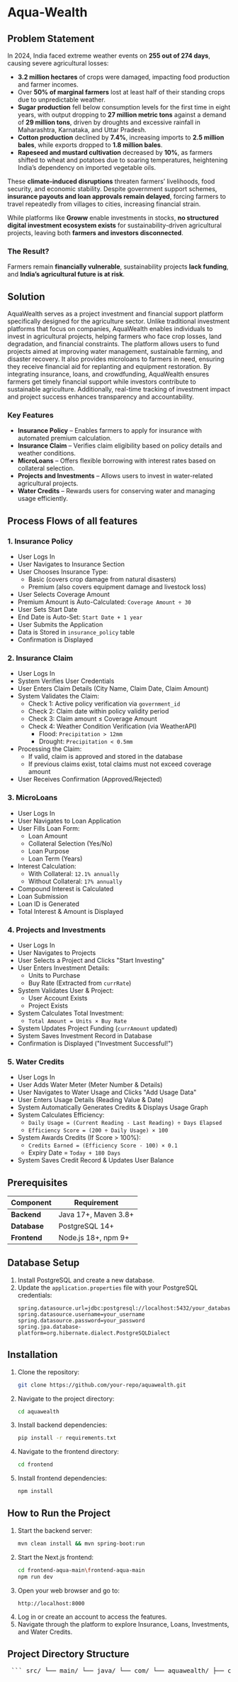 # Aqua-Wealth
## Problem Statement

In 2024, India faced extreme weather events on **255 out of 274 days**, causing severe agricultural losses:

- **3.2 million hectares** of crops were damaged, impacting food production and farmer incomes.  
- Over **50% of marginal farmers** lost at least half of their standing crops due to unpredictable weather.  
- **Sugar production** fell below consumption levels for the first time in eight years, with output dropping to **27 million metric tons** against a demand of **29 million tons**, driven by droughts and excessive rainfall in Maharashtra, Karnataka, and Uttar Pradesh.  
- **Cotton production** declined by **7.4%**, increasing imports to **2.5 million bales**, while exports dropped to **1.8 million bales**.  
- **Rapeseed and mustard cultivation** decreased by **10%**, as farmers shifted to wheat and potatoes due to soaring temperatures, heightening India’s dependency on imported vegetable oils.  

These **climate-induced disruptions** threaten farmers’ livelihoods, food security, and economic stability. Despite government support schemes, **insurance payouts and loan approvals remain delayed**, forcing farmers to travel repeatedly from villages to cities, increasing financial strain.  

While platforms like **Groww** enable investments in stocks, **no structured digital investment ecosystem exists** for sustainability-driven agricultural projects, leaving both **farmers and investors disconnected**.  

### The Result?  
Farmers remain **financially vulnerable**, sustainability projects **lack funding**, and **India’s agricultural future is at risk**.  

## Solution  

AquaWealth serves as a project investment and financial support platform specifically designed for the agriculture sector. Unlike traditional investment platforms that focus on companies, AquaWealth enables individuals to invest in agricultural projects, helping farmers who face crop losses, land degradation, and financial constraints. The platform allows users to fund projects aimed at improving water management, sustainable farming, and disaster recovery. It also provides microloans to farmers in need, ensuring they receive financial aid for replanting and equipment restoration. By integrating insurance, loans, and crowdfunding, AquaWealth ensures farmers get timely financial support while investors contribute to sustainable agriculture. Additionally, real-time tracking of investment impact and project success enhances transparency and accountability.
### Key Features

- **Insurance Policy** – Enables farmers to apply for insurance with automated premium calculation.
- **Insurance Claim** – Verifies claim eligibility based on policy details and weather conditions.
- **MicroLoans** – Offers flexible borrowing with interest rates based on collateral selection.
- **Projects and Investments** – Allows users to invest in water-related agricultural projects.
- **Water Credits** – Rewards users for conserving water and managing usage efficiently.


## Process Flows of all features

### 1. Insurance Policy  
- User Logs In  
- User Navigates to Insurance Section  
- User Chooses Insurance Type:  
  - Basic (covers crop damage from natural disasters)  
  - Premium (also covers equipment damage and livestock loss)  
- User Selects Coverage Amount  
- Premium Amount is Auto-Calculated: `Coverage Amount ÷ 30`  
- User Sets Start Date  
- End Date is Auto-Set: `Start Date + 1 year`  
- User Submits the Application  
- Data is Stored in `insurance_policy` table  
- Confirmation is Displayed  

### 2. Insurance Claim  
- User Logs In  
- System Verifies User Credentials  
- User Enters Claim Details (City Name, Claim Date, Claim Amount)  
- System Validates the Claim:  
  - Check 1: Active policy verification via `government_id`  
  - Check 2: Claim date within policy validity period  
  - Check 3: Claim amount ≤ Coverage Amount  
  - Check 4: Weather Condition Verification (via WeatherAPI)  
    - Flood: `Precipitation > 12mm`  
    - Drought: `Precipitation < 0.5mm`  
- Processing the Claim:  
  - If valid, claim is approved and stored in the database  
  - If previous claims exist, total claims must not exceed coverage amount  
- User Receives Confirmation (Approved/Rejected)  

### 3. MicroLoans  
- User Logs In  
- User Navigates to Loan Application  
- User Fills Loan Form:  
  - Loan Amount  
  - Collateral Selection (Yes/No)  
  - Loan Purpose  
  - Loan Term (Years)  
- Interest Calculation:  
  - With Collateral: `12.1% annually`  
  - Without Collateral: `17% annually`  
- Compound Interest is Calculated  
- Loan Submission  
- Loan ID is Generated  
- Total Interest & Amount is Displayed  

### 4. Projects and Investments  
- User Logs In  
- User Navigates to Projects  
- User Selects a Project and Clicks "Start Investing"  
- User Enters Investment Details:  
  - Units to Purchase  
  - Buy Rate (Extracted from `currRate`)  
- System Validates User & Project:  
  - User Account Exists  
  - Project Exists  
- System Calculates Total Investment:  
  - `Total Amount = Units × Buy Rate`  
- System Updates Project Funding (`currAmount` updated)  
- System Saves Investment Record in Database  
- Confirmation is Displayed ("Investment Successful!")  

### 5. Water Credits  
- User Logs In  
- User Adds Water Meter (Meter Number & Details)  
- User Navigates to Water Usage and Clicks "Add Usage Data"  
- User Enters Usage Details (Reading Value & Date)  
- System Automatically Generates Credits & Displays Usage Graph  
- System Calculates Efficiency:  
  - `Daily Usage = (Current Reading - Last Reading) ÷ Days Elapsed`  
  - `Efficiency Score = (200 ÷ Daily Usage) × 100`  
- System Awards Credits (If Score > 100%):  
  - `Credits Earned = (Efficiency Score - 100) × 0.1`  
  - Expiry Date = `Today + 180 Days`  
- System Saves Credit Record & Updates User Balance  
## Prerequisites
| Component       | Requirement           |
|-----------------|-----------------------|
| **Backend**     | Java 17+, Maven 3.8+  |
| **Database**    | PostgreSQL 14+        |
| **Frontend**    | Node.js 18+, npm 9+   |
## Database Setup
1. Install PostgreSQL and create a new database.
2. Update the `application.properties` file with your PostgreSQL credentials:
   ```properties
   spring.datasource.url=jdbc:postgresql://localhost:5432/your_database_name
   spring.datasource.username=your_username
   spring.datasource.password=your_password
   spring.jpa.database-platform=org.hibernate.dialect.PostgreSQLDialect
## Installation
1. Clone the repository:
   ```bash
   git clone https://github.com/your-repo/aquawealth.git
   ```
2. Navigate to the project directory:
   ```bash
   cd aquawealth
   ```
3. Install backend dependencies:
   ```bash
   pip install -r requirements.txt
   ```
4. Navigate to the frontend directory:
   ```bash
   cd frontend
   ```
5. Install frontend dependencies:
   ```bash
   npm install
   ```

## How to Run the Project
1. Start the backend server:
   ```bash
   mvn clean install && mvn spring-boot:run
   ```
2. Start the Next.js frontend:
   ```bash
   cd frontend-aqua-main\frontend-aqua-main
   npm run dev
   ```
3. Open your web browser and go to:
   ```
   http://localhost:8000
   ```
4. Log in or create an account to access the features.
5. Navigate through the platform to explore Insurance, Loans, Investments, and Water Credits.
## Project Directory Structure
<pre> ``` src/ └── main/ └── java/ └── com/ └── aquawealth/ ├── config/ │ └── CorsConfig.java ├── controller/ │ ├── HomeController.java │ ├── InsuranceClaimController.java │ ├── InsurancePolicyController.java │ ├── InvestmentController.java │ ├── LoanController.java │ ├── LoanPaymentController.java │ ├── ProjectController.java │ ├── UserController.java │ ├── WaterCreditController.java │ ├── WaterMeterController.java │ ├── WaterUsageController.java │ └── WeatherController.java ├── model/ │ ├── ClaimRequest.java │ ├── ClaimStatus.java │ ├── CoverageType.java │ ├── InsuranceClaim.java │ ├── InsurancePolicy.java │ ├── Investment.java │ ├── Loan.java │ ├── LoanPayment.java │ ├── PolicyStatus.java │ ├── Project.java │ ├── User.java │ ├── WaterCredit.java │ ├── WaterMeter.java │ ├── WaterUsage.java │ ├── WeatherCondition.java │ └── WeatherRecord.java ├── repository/ │ ├── InsuranceClaimRepository.java │ ├── InsurancePolicyRepository.java │ ├── InvestmentRepository.java │ ├── LoanPaymentRepository.java │ ├── LoanRepository.java │ ├── ProjectRepository.java │ ├── UserRepository.java │ ├── WaterCreditRepository.java │ ├── WaterMeterRepository.java │ ├── WaterUsageRepository.java │ ├── WeatherConditionRepository.java │ └── WeatherRecordRepository.java ├── service/ │ ├── InsuranceClaimService.java │ ├── InsurancePolicyService.java │ ├── InvestmentService.java │ ├── LoanPaymentService.java │ ├── LoanService.java │ ├── ProjectService.java │ ├── UserService.java │ ├── WaterCreditService.java │ ├── WaterMeterService.java │ ├── WaterUsageService.java │ └── WeatherService.java ├── util/ │ ├── LocationAPIUtil.java │ └── WeatherAPIUtil.java └── AquawealthApplication.java ``` </pre>
